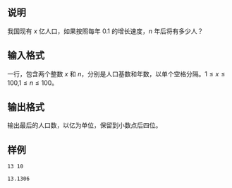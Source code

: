 <h2>说明</h2>

我国现有 $x$ 亿人口，如果按照每年 $0.1%$ 的增长速度，$n$ 年后将有多少人？
<h2>输入格式</h2>

一行，包含两个整数 $x$ 和 $n$，分别是人口基数和年数，以单个空格分隔。$1≤x≤100$&#44;$1≤n≤100$。

<h2>输出格式</h2>

输出最后的人口数，以亿为单位，保留到小数点后四位。

<h2>样例</h2>
<pre><code class="language-input1">13 10</code></pre><pre><code class="language-output1">13.1306</code></pre>
